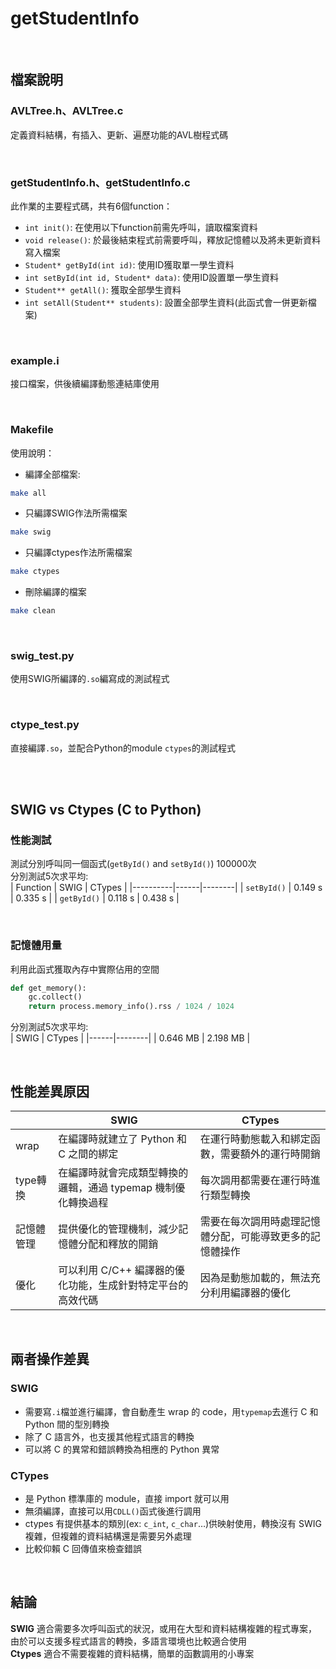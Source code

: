 # getStudentInfo
<br>

## 檔案說明

### AVLTree.h、AVLTree.c
定義資料結構，有插入、更新、遍歷功能的AVL樹程式碼

<br>

### getStudentInfo.h、getStudentInfo.c
此作業的主要程式碼，共有6個function：
- `int init()`: 在使用以下function前需先呼叫，讀取檔案資料
- `void release()`: 於最後結束程式前需要呼叫，釋放記憶體以及將未更新資料寫入檔案
- `Student* getById(int id)`: 使用ID獲取單一學生資料
- `int setById(int id, Student* data)`: 使用ID設置單一學生資料
- `Student** getAll()`: 獲取全部學生資料
- `int setAll(Student** students)`: 設置全部學生資料(此函式會一併更新檔案)

<br>

### example.i
接口檔案，供後續編譯動態連結庫使用

<br>

### Makefile
使用說明：
- 編譯全部檔案:
```bash
make all
```

- 只編譯SWIG作法所需檔案
```bash
make swig
```

- 只編譯ctypes作法所需檔案
```bash
make ctypes
```
- 刪除編譯的檔案
```bash
make clean
```

<br>

### swig_test.py
使用SWIG所編譯的`.so`編寫成的測試程式

<br>

### ctype_test.py
直接編譯`.so`，並配合Python的module `ctypes`的測試程式

<br>
<br>

## SWIG vs Ctypes (C to Python)

### 性能測試
測試分別呼叫同一個函式(`getById()` and `setById()`) 100000次  
分別測試5次求平均:   
| Function | SWIG | CTypes |
|----------|------|--------|
| `setById()` | 0.149 s | 0.335 s |
| `getById()` | 0.118 s | 0.438 s |
 

<br>

### 記憶體用量

利用此函式獲取內存中實際佔用的空間	 

```python
def get_memory():
    gc.collect()
    return process.memory_info().rss / 1024 / 1024
```  
分別測試5次求平均:  
| SWIG | CTypes |
|------|--------|
| 0.646 MB | 2.198 MB |


<br>

## 性能差異原因
|      | SWIG | CTypes |
|------|------|--------|
|wrap    |在編譯時就建立了 Python 和 C 之間的綁定|在運行時動態載入和綁定函數，需要額外的運行時開銷|
|type轉換|在編譯時就會完成類型轉換的邏輯，通過 typemap 機制優化轉換過程|每次調用都需要在運行時進行類型轉換|
|記憶體管理|提供優化的管理機制，減少記憶體分配和釋放的開銷|需要在每次調用時處理記憶體分配，可能導致更多的記憶體操作|
|優化|可以利用 C/C++ 編譯器的優化功能，生成針對特定平台的高效代碼|因為是動態加載的，無法充分利用編譯器的優化|

<br>

## 兩者操作差異

### SWIG
- 需要寫`.i`檔並進行編譯，會自動產生 wrap 的 code，用`typemap`去進行 C 和 Python 間的型別轉換
- 除了 C 語言外，也支援其他程式語言的轉換
- 可以將 C 的異常和錯誤轉換為相應的 Python 異常

### CTypes
- 是 Python 標準庫的 module，直接 import 就可以用
- 無須編譯，直接可以用`CDLL()`函式後進行調用
- ctypes 有提供基本的類別(ex: `c_int`, `c_char`…)供映射使用，轉換沒有 SWIG 複雜，但複雜的資料結構還是需要另外處理
- 比較仰賴 C 回傳值來檢查錯誤


<br>

## 結論
**SWIG** 適合需要多次呼叫函式的狀況，或用在大型和資料結構複雜的程式專案，由於可以支援多程式語言的轉換，多語言環境也比較適合使用   
**Ctypes** 適合不需要複雜的資料結構，簡單的函數調用的小專案

<br>
